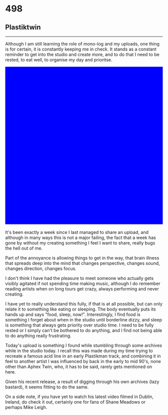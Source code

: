 # 498
## Plastiktwin
---

Although I am still learning the role of mono-log and my uploads, one thing is for certain, it is constantly keeping me in check. It stands as a constant reminder to get into the studio and create more, and to do that I need to be rested, to eat well, to organise my day and prioritse.

![Image](/assets/img/snd00.png)

It's been exactly a week since I last managed to share an upload, and although in many ways this is not a major failing, the fact that a week has gone by without my creating something I feel I want to share, really bugs the hell out of me.

Part of the annoyance is allowing things to get in the way, that brain illness that spreads deep into the mind that changes perspective, changes sound, changes direction, changes focus.

I don't think I have had the pleasure to meet someone who actually gets visibly agitated if not spending time making music, although I do remember reading artists when on long tours get crazy, always performing and never creating.

I have yet to really understand this fully, if that is at all possible, but can only relate it to something like eating or sleeping. The body eventually puts its hands up and says "food, sleep, now!". Interestingly, I find food is something I forget about when in the studio until borderline dizzy, and sleep is something that always gets priority over studio time. I need to be fully rested or I simply can't be bothered to do anything, and I find not being able to do anything really frustrating.

Today's upload is something I found while stumbling through some archives while in the studio today. I recall this was made during my time trying to recreate a famous acid line in an early Plastikman track, and combining it in feel to another artist I was influenced by back in the early to mid 90's, none other than Aphex Twin, who, it has to be said, rarely gets mentioned on here. 

Given his recent release, a result of digging through his own archives (lazy bastard), it seems fitting to do the same.

On a side note, if you have yet to watch his latest video filmed in Dublin, Ireland, do check it out, certainly one for fans of Shane Meadows or perhaps Mike Leigh.